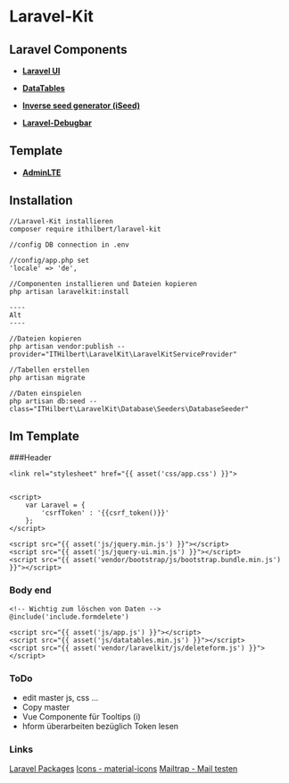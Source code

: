 # Laravel-Kit

## Laravel Components

- **[Laravel UI](https://github.com/laravel/ui)**

- **[DataTables](https://datatables.net/)**

- **[Inverse seed generator (iSeed)](https://github.com/orangehill/iseed)**

- **[Laravel-Debugbar](https://github.com/barryvdh/laravel-debugbar)**


## Template

- **[AdminLTE](https://github.com/jeroennoten/Laravel-AdminLTE)**


## Installation
```
//Laravel-Kit installieren
composer require ithilbert/laravel-kit

//config DB connection in .env

//config/app.php set
'locale' => 'de',

//Componenten installieren und Dateien kopieren
php artisan laravelkit:install

----
Alt
----

//Dateien kopieren
php artisan vendor:publish --provider="ITHilbert\LaravelKit\LaravelKitServiceProvider"

//Tabellen erstellen
php artisan migrate

//Daten einspielen
php artisan db:seed --class="ITHilbert\LaravelKit\Database\Seeders\DatabaseSeeder"

```

## Im Template
###Header
```
<link rel="stylesheet" href="{{ asset('css/app.css') }}">


<script>
	var Laravel = {
	    'csrfToken' : '{{csrf_token()}}'
	};
</script>

<script src="{{ asset('js/jquery.min.js') }}"></script>
<script src="{{ asset('js/jquery-ui.min.js') }}"></script>
<script src="{{ asset('vendor/bootstrap/js/bootstrap.bundle.min.js') }}"></script>
```

### Body end
```
<!-- Wichtig zum löschen von Daten -->
@include('include.formdelete')

<script src="{{ asset('js/app.js') }}"></script>
<script src="{{ asset('js/datatables.min.js') }}"></script>
<script src="{{ asset('vendor/laravelkit/js/deleteform.js') }}"></script>
```

### ToDo
- edit master js, css ...
- Copy master
- Vue Componente für Tooltips (i)
- hform überarbeiten bezüglich Token lesen


### Links

[Laravel Packages](https://laravelpackage.com/) 
[Icons - material-icons](https://materializecss.com/icons.html) 
[Mailtrap - Mail testen](https://mailtrap.io) 


